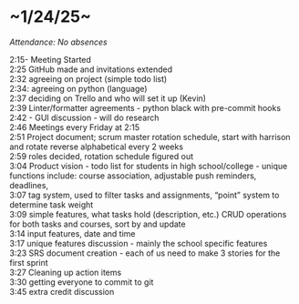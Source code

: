 # \~1/24/25\~

*Attendance: No absences*

2:15- Meeting Started  
2:25 GitHub made and invitations extended  
2:32 agreeing on project (simple todo list)  
2:34: agreeing on python (language)  
2:37 deciding on Trello and who will set it up (Kevin)  
2:39 Linter/formatter agreements \- python black with pre-commit hooks  
2:42 \- GUI discussion \- will do research  
2:46 Meetings every Friday at 2:15  
2:51 Project document; scrum master rotation schedule, start with harrison and rotate reverse alphabetical every 2 weeks  
2:59 roles decided, rotation schedule figured out  
3:04 Product vision \- todo list for students in high school/college \- unique functions include: course association, adjustable push reminders, deadlines,   
3:07 tag system, used to filter tasks and assignments, “point” system to determine task weight  
3:09 simple features, what tasks hold (description, etc.) CRUD operations for both tasks and courses, sort by and update  
3:14 input features, date and time  
3:17 unique features discussion \- mainly the school specific features  
3:23 SRS document creation \- each of us need to make 3 stories for the first sprint  
3:27 Cleaning up action items  
3:30 getting everyone to commit to git  
3:45 extra credit discussion

